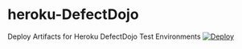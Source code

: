 # heroku-DefectDojo
Deploy Artifacts for Heroku DefectDojo Test Environments
[![Deploy](https://www.herokucdn.com/deploy/button.svg)](https://heroku.com/deploy?template=https://github.com/neto007/heroku-DefectDojo)
